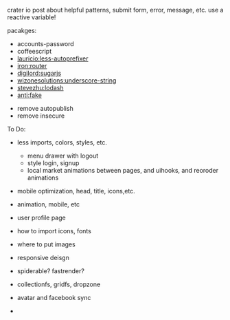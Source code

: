 
crater io post about helpful patterns, submit form, error, message, etc. use a reactive variable!

pacakges:
- accounts-password
- coffeescript
- [lauricio:less-autoprefixer](https://github.com/lauricio/less-autoprefixer)
- [iron:router](https://github.com/eventedmind/iron-router)
- [digilord:sugarjs](https://github.com/digilord/meteor-sugarjs.git)
- [wizonesolutions:underscore-string](https://github.com/wizonesolutions/meteor-underscore-string.git)
- [stevezhu:lodash](https://github.com/stevezhu/meteor-lodash.git)
- [anti:fake](https://github.com/anticoders/meteor-fake.git)

* remove autopublish
* remove insecure


To Do:
- less imports, colors, styles, etc.
  - menu drawer with logout
  - style login, signup 
  - local market animations between pages, and uihooks, and reoroder animations
- mobile optimization, head, title, icons,etc.
- animation, mobile, etc
- user profile page
- how to import icons, fonts
- where to put images
- responsive deisgn

- spiderable? fastrender?

- collectionfs, gridfs, dropzone
- avatar and facebook sync
-
